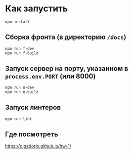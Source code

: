 # Как запустить

```sh
npm install
```

## Сборка фронта (в директорию `/docs`)
```sh
npm run f-dev
npm run f-build
```

## Запуск сервер на порту, указанном в `process.env.PORT` (или 8000)
```sh
npm run n-dev
npm run n-build
```

## Запуск линтеров

```sh
npm run lint
```
## Где посмотреть
https://olgadorio.github.io/hw-1/
